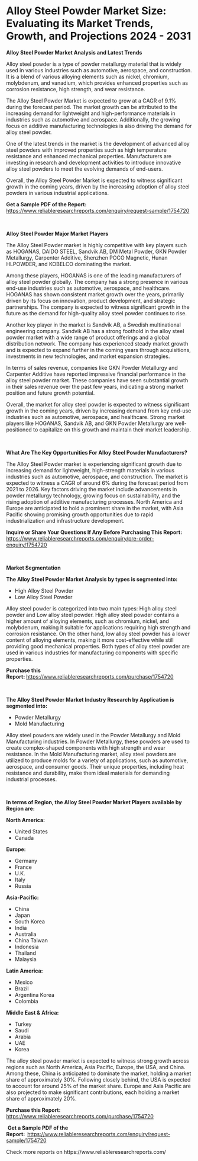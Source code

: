 <p><h1>Alloy Steel Powder Market Size: Evaluating its Market Trends, Growth, and Projections 2024 - 2031</h1></p><p><strong>Alloy Steel Powder Market Analysis and Latest Trends</strong></p>
<p><p>Alloy steel powder is a type of powder metallurgy material that is widely used in various industries such as automotive, aerospace, and construction. It is a blend of various alloying elements such as nickel, chromium, molybdenum, and vanadium, which provides enhanced properties such as corrosion resistance, high strength, and wear resistance.</p><p>The Alloy Steel Powder Market is expected to grow at a CAGR of 9.1% during the forecast period. The market growth can be attributed to the increasing demand for lightweight and high-performance materials in industries such as automotive and aerospace. Additionally, the growing focus on additive manufacturing technologies is also driving the demand for alloy steel powder. </p><p>One of the latest trends in the market is the development of advanced alloy steel powders with improved properties such as high temperature resistance and enhanced mechanical properties. Manufacturers are investing in research and development activities to introduce innovative alloy steel powders to meet the evolving demands of end-users.</p><p>Overall, the Alloy Steel Powder Market is expected to witness significant growth in the coming years, driven by the increasing adoption of alloy steel powders in various industrial applications.</p></p>
<p><strong>Get a Sample PDF of the Report:&nbsp;</strong> <a href="https://www.reliableresearchreports.com/enquiry/request-sample/1754720">https://www.reliableresearchreports.com/enquiry/request-sample/1754720</a></p>
<p>&nbsp;</p>
<p><strong>Alloy Steel Powder Major Market Players</strong></p>
<p><p>The Alloy Steel Powder market is highly competitive with key players such as HOGANAS, DAIDO STEEL, Sandvik AB, DM Metal Powder, GKN Powder Metallurgy, Carpenter Additive, Shenzhen POCO Magnetic, Hunan HLPOWDER, and KOBELCO dominating the market. </p><p>Among these players, HOGANAS is one of the leading manufacturers of alloy steel powder globally. The company has a strong presence in various end-use industries such as automotive, aerospace, and healthcare. HOGANAS has shown consistent market growth over the years, primarily driven by its focus on innovation, product development, and strategic partnerships. The company is expected to witness significant growth in the future as the demand for high-quality alloy steel powder continues to rise.</p><p>Another key player in the market is Sandvik AB, a Swedish multinational engineering company. Sandvik AB has a strong foothold in the alloy steel powder market with a wide range of product offerings and a global distribution network. The company has experienced steady market growth and is expected to expand further in the coming years through acquisitions, investments in new technologies, and market expansion strategies.</p><p>In terms of sales revenue, companies like GKN Powder Metallurgy and Carpenter Additive have reported impressive financial performance in the alloy steel powder market. These companies have seen substantial growth in their sales revenue over the past few years, indicating a strong market position and future growth potential.</p><p>Overall, the market for alloy steel powder is expected to witness significant growth in the coming years, driven by increasing demand from key end-use industries such as automotive, aerospace, and healthcare. Strong market players like HOGANAS, Sandvik AB, and GKN Powder Metallurgy are well-positioned to capitalize on this growth and maintain their market leadership.</p></p>
<p>&nbsp;</p>
<p><strong>What Are The Key Opportunities For Alloy Steel Powder Manufacturers?</strong></p>
<p><p>The Alloy Steel Powder market is experiencing significant growth due to increasing demand for lightweight, high-strength materials in various industries such as automotive, aerospace, and construction. The market is expected to witness a CAGR of around 6% during the forecast period from 2021 to 2026. Key factors driving the market include advancements in powder metallurgy technology, growing focus on sustainability, and the rising adoption of additive manufacturing processes. North America and Europe are anticipated to hold a prominent share in the market, with Asia Pacific showing promising growth opportunities due to rapid industrialization and infrastructure development.</p></p>
<p><strong>Inquire or Share Your Questions If Any Before Purchasing This Report:</strong> <a href="https://www.reliableresearchreports.com/enquiry/pre-order-enquiry/1754720">https://www.reliableresearchreports.com/enquiry/pre-order-enquiry/1754720</a></p>
<p>&nbsp;</p>
<p><strong>Market Segmentation</strong></p>
<p><strong>The Alloy Steel Powder Market Analysis by types is segmented into:</strong></p>
<p><ul><li>High Alloy Steel Powder</li><li>Low Alloy Steel Powder</li></ul></p>
<p><p>Alloy steel powder is categorized into two main types: High alloy steel powder and Low alloy steel powder. High alloy steel powder contains a higher amount of alloying elements, such as chromium, nickel, and molybdenum, making it suitable for applications requiring high strength and corrosion resistance. On the other hand, low alloy steel powder has a lower content of alloying elements, making it more cost-effective while still providing good mechanical properties. Both types of alloy steel powder are used in various industries for manufacturing components with specific properties.</p></p>
<p><strong>Purchase this Report:&nbsp;</strong><a href="https://www.reliableresearchreports.com/purchase/1754720">https://www.reliableresearchreports.com/purchase/1754720</a></p>
<p>&nbsp;</p>
<p><strong>The Alloy Steel Powder Market Industry Research by Application is segmented into:</strong></p>
<p><ul><li>Powder Metallurgy</li><li>Mold Manufacturing</li></ul></p>
<p><p>Alloy steel powders are widely used in the Powder Metallurgy and Mold Manufacturing industries. In Powder Metallurgy, these powders are used to create complex-shaped components with high strength and wear resistance. In the Mold Manufacturing market, alloy steel powders are utilized to produce molds for a variety of applications, such as automotive, aerospace, and consumer goods. Their unique properties, including heat resistance and durability, make them ideal materials for demanding industrial processes.</p></p>
<p>&nbsp;</p>
<p><strong>In terms of Region, the Alloy Steel Powder Market Players available by Region are:</strong></p>
<p>
    <p> <strong> North America: </strong>
        <ul>
            <li>United States</li>
            <li>Canada</li>
        </ul>
        </p> 
    <p> <strong> Europe: </strong>
        <ul>
            <li>Germany</li>
            <li>France</li>
            <li>U.K.</li>
            <li>Italy</li>
            <li>Russia</li>
        </ul>
        </p> 
    <p> <strong> Asia-Pacific: </strong>
        <ul>
            <li>China</li>
            <li>Japan</li>
            <li>South Korea</li>
            <li>India</li>
            <li>Australia</li>
            <li>China Taiwan</li>
            <li>Indonesia</li>
            <li>Thailand</li>
            <li>Malaysia</li>
        </ul>
        </p> 
    <p> <strong> Latin America: </strong>
        <ul>
            <li>Mexico</li>
            <li>Brazil</li>
            <li>Argentina Korea</li>
            <li>Colombia</li>
        </ul>
        </p> 
    <p> <strong> Middle East & Africa: </strong>
        <ul>
            <li>Turkey</li>
            <li>Saudi</li>
            <li>Arabia</li>
            <li>UAE</li>
            <li>Korea</li>
        </ul>
    </p>
    </p>
<p><p>The alloy steel powder market is expected to witness strong growth across regions such as North America, Asia Pacific, Europe, the USA, and China. Among these, China is anticipated to dominate the market, holding a market share of approximately 30%. Following closely behind, the USA is expected to account for around 25% of the market share. Europe and Asia Pacific are also projected to make significant contributions, each holding a market share of approximately 20%.</p></p>
<p><strong>Purchase this Report: </strong><a href="https://www.reliableresearchreports.com/purchase/1754720">https://www.reliableresearchreports.com/purchase/1754720</a></p>
<p>&nbsp;<strong>Get a Sample PDF of the Report:&nbsp;&nbsp;</strong><a href="https://www.reliableresearchreports.com/enquiry/request-sample/1754720">https://www.reliableresearchreports.com/enquiry/request-sample/1754720</a></p>
<p><strong></strong></p>
<p>Check more reports on https://www.reliableresearchreports.com/</p>